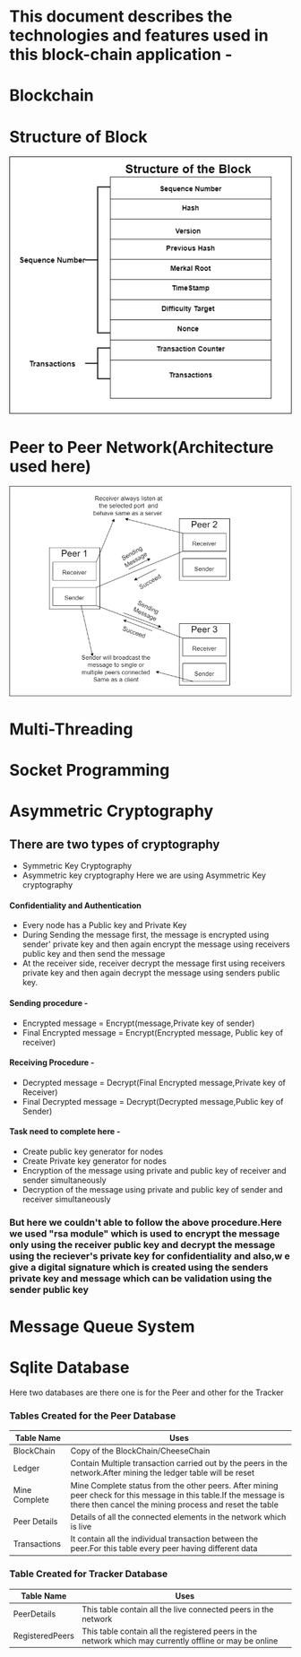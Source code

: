 # This document describes the technologies and features used in this block-chain application - 

# Blockchain 

# Structure of Block
![title](Images/Strucutre%20of%20the%20Block.png)
# Peer to Peer Network(Architecture used here)
![title](Images/p2pnetwork.png)
# Multi-Threading

# Socket Programming


# Asymmetric Cryptography 
## There are two types of cryptography
* Symmetric Key Cryptography
* Asymmetric key cryptography
Here we are using Asymmetric Key cryptography 
#### Confidentiality and Authentication
* Every node has a Public key and Private Key
* During Sending the message first, the message is encrypted using sender' private key and then again encrypt the message using receivers public key and then send the message
* At the receiver side, receiver decrypt the message first using receivers private key and then again decrypt the message using senders public key.
#### Sending procedure - 
* Encrypted message = Encrypt(message,Private key of sender)
* Final Encrypted message = Encrypt(Encrypted message, Public key of receiver)
#### Receiving Procedure -
* Decrypted message = Decrypt(Final Encrypted message,Private key of Receiver)
* Final Decrypted message = Decrypt(Decrypted message,Public key of Sender)
#### Task need to complete here - 
* Create public key generator for nodes
* Create Private key generator for nodes
* Encryption of the message using private and public key of receiver and sender simultaneously
* Decryption of the message using private and public key of sender and receiver simultaneously

### But here we couldn't able to follow the above procedure.Here we used "rsa module" which is used to encrypt the message only using the receiver public key  and decrypt the message using the reciever's private key for confidentiality and also,w e give a digital signature which is created using the senders private key and message which can be validation using the sender public key 
# Message Queue System

# Sqlite Database
Here two databases are there one is for the Peer and other for the Tracker

### Tables Created for the Peer Database
|Table Name |Uses|
|--------|--------------|
|BlockChain|Copy of the BlockChain/CheeseChain|
|Ledger|Contain Multiple transaction carried out by the peers in the network.After mining the ledger table will be reset|
|Mine Complete|Mine Complete status from the other peers. After mining peer check for this message in this table.If the message is there then cancel the mining process and reset the table|
|Peer Details|Details of all the connected elements in the network which is live|
|Transactions|It contain all the individual transaction between the peer.For this table every peer having different data|

### Table Created for Tracker Database
|Table Name |Uses|
|--------|--------------|
|PeerDetails|This table contain all the live connected peers in the network|
|RegisteredPeers|This table contain all the registered peers in the network which may currently offline or may be online|
